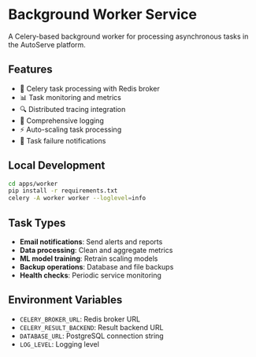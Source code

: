 # Background Worker Service

A Celery-based background worker for processing asynchronous tasks in the AutoServe platform.

## Features

- 🔄 Celery task processing with Redis broker
- 📊 Task monitoring and metrics
- 🔍 Distributed tracing integration
- 📝 Comprehensive logging
- ⚡ Auto-scaling task processing
- 🔔 Task failure notifications

## Local Development

```bash
cd apps/worker
pip install -r requirements.txt
celery -A worker worker --loglevel=info
```

## Task Types

- **Email notifications**: Send alerts and reports
- **Data processing**: Clean and aggregate metrics
- **ML model training**: Retrain scaling models
- **Backup operations**: Database and file backups
- **Health checks**: Periodic service monitoring

## Environment Variables

- `CELERY_BROKER_URL`: Redis broker URL
- `CELERY_RESULT_BACKEND`: Result backend URL
- `DATABASE_URL`: PostgreSQL connection string
- `LOG_LEVEL`: Logging level
